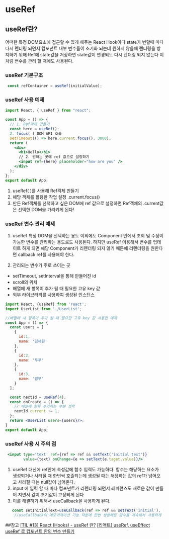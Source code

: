# **useRef**

## useRef란? 
어떠한 특정 DOM요소에 접근할 수 있게 해주는 React Hook이다
state가 변할때 마다 다시 렌더링 되면서 컴포넌트 내부 변수들이 초기화 되는데 원하지 않을때 렌더링을 방지하기 위해 Ref에 state값을 저장하면 state값이 변경되도 다시 렌더링 되지 않는다 이처럼 변수를 관리 할 때에도 사용된다.


### useRef 기본구조
```jsx
 const refContainer = useRef(initialValue);
```
### useRef 사용 예제
```jsx
import React, { useRef } from "react";

const App = () => {
  // 1. Ref객체 만들기
  const here = useRef();
  2. focus( ) DOM API 호출
  setTimeout(() => here.current.focus(), 3000);
  return (
    <div>
      <h1>Hello</h1>
      // 2. 원하는 곳에 ref 값으로 설정하기
      <input ref={here} placeholder="how are you" />
    </div>
  );
};
export default App;
```
1. useRef( )를 사용해 Ref객체 만들기
2. 해당 객체를 활용한 작업 설정 .current.focus()
3. 만든 Ref객체를 선택하고 싶은 DOM에 ref 값으로 설정하면 Ref객체의 .current값은 선택한 DOM을 가리키게 된다!

### useRef 변수 관리 예제 
1. useRef 특정 DOM을 선택하는 용도 이외에도 Component 안에서 조회 및 수정이 가능한 변수를 관리하는 용도로도 사용된다. 하지만 useRef 이용해서 변수를 업데이트 하게 되면 해당 Component가 리렌더링 되지 않기 때문에 리렌더링을 원한다면 callback ref를 사용해야 한다.

2. 관리되는 변수가 주로 쓰이는 곳
- setTimeout, setInterval을 통해 만들어진 id
- scroll의 위치
- 배열에 새 항목이 추가 될 때 필요한 고유 key 값
- 외부 라이브러리를 사용하여 생성된 인스턴스

```jsx
import React, {useRef} from 'react';
import UserList from './UserList';

//배열에 새 항목이 추가 될 때 필요한 고유 key 값 사용한 예제
const App = () => {
  const users = [
    {
      id:1,
      name: '김채원'
    },
    {
      id:2,
      name: '푸푸'
    },
    {
      id:3,
      name: '쌈무'
    }
  ];

  const nextId = useRef(4);
  const onCreate = () => {
    // 배열에 항목 추가하는 부분 생략
    nextId.current += 1; 
  };
  return <UserList users={users}/>;
}
export default App;
```

### useRef 사용 시 주의 점
```jsx
 <input type='text' ref={ref => ref && setText('initial text')}
        value={text} onChange={e => setText(e.taget.value)}/>
```
1. useRef 대신에 ref안에 속성값에 함수 입력도 가능하다. 함수는 해당하는 요소가 생성되거나 사라질 때 한번씩 호출되는데 생성될 때는 해당하는 값의 ref가 넘어오고 사라질 때는 null값이 넘어온다.
2. input 에 입력 할 때 마다 컴포넌트가 리렌더링 되면서 레퍼런스도 새로운 값이 만들어 지면서 값이 초기값이 고정되게 된다
3. 이를 해결하기 위해서 useCallback을 사용하게 된다.
```jsx
   const setInitialText=useCallback(ref => ref && setText('initial'), [])
    //useCallback의 메모이제이션 기능 덕분에 한번 생성해둔 함수를 계속해서 사용하게 된다
```

##참고 
[[TIL #13] React (Hooks) - useRef 란?](https://velog.io/@jminkyoung/TIL-13-React-Hooks-useRef-%EB%9E%80)
[[리액트] useRef, useEffect](https://velog.io/@suuhyeony/React-useRef-useEffect)
[useRef 로 컴포넌트 안의 변수 만들기](https://react.vlpt.us/basic/12-variable-with-useRef.html)

